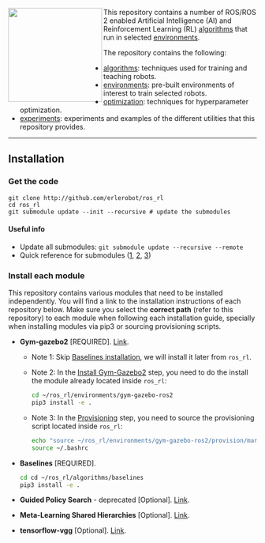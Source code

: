 <a href="http://www.acutronicrobotics.com"><img src="https://github.com/erlerobot/gym-gazebo-ros2/blob/master/imgs/alr_logo.png" align="left" width="190"></a>

This repository contains a number of ROS/ROS 2 enabled Artificial Intelligence (AI)
and Reinforcement Learning (RL) [algorithms](algorithms/) that run in selected [environments](environments/). 

The repository contains the following:
- [algorithms](algorithms/): techniques used for training and teaching robots.
- [environments](environments/): pre-built environments of interest to train selected robots.
- [optimization](optimization/): techniques for hyperparameter optimization.
- [experiments](experiments/): experiments and examples of the different utilities that this repository provides.

---

## Installation
### Get the code
```
git clone http://github.com/erlerobot/ros_rl
cd ros_rl
git submodule update --init --recursive # update the submodules
```
#### Useful info
- Update all submodules: `git submodule update --recursive --remote`
- Quick reference for submodules ([1](http://www.vogella.com/tutorials/GitSubmodules/article.html), [2](https://chrisjean.com/git-submodules-adding-using-removing-and-updating/), [3](https://git-scm.com/book/en/v2/Git-Tools-Submodules))

### Install each module
This repository contains various modules that need to be installed independently. You will find a link to the installation instructions of each repository below. Make sure you select the **correct path** (refer to this repository) to each module when following each installation guide, specially when installing modules via pip3 or sourcing provisioning scripts. 

- **Gym-gazebo2** [REQUIRED]. [Link](https://github.com/erlerobot/gym-gazebo-ros2/blob/master/INSTALL.md). 
  - Note 1: Skip [Baselines installation](https://github.com/erlerobot/gym-gazebo-ros2/blob/master/INSTALL.md#baselines), we will install it later from `ros_rl`. 
  - Note 2: In the [Install Gym-Gazebo2](https://github.com/erlerobot/gym-gazebo-ros2/blob/master/INSTALL.md#gym-gazebo2) step, you need to do the install the module already located inside `ros_rl`:

    ```bash
    cd ~/ros_rl/environments/gym-gazebo-ros2
    pip3 install -e .
    ```
  - Note 3: In the [Provisioning](https://github.com/erlerobot/gym-gazebo-ros2/blob/master/INSTALL.md#provisioning) step, you need to source the provisioning script located inside `ros_rl`:
  
    ```bash
    echo "source ~/ros_rl/environments/gym-gazebo-ros2/provision/mara_setup.sh" >> ~/.bashrc
    source ~/.bashrc
    ```
- **Baselines** [REQUIRED].

  ```bash
  cd cd ~/ros_rl/algorithms/baselines
  pip3 install -e .
    ```
- **Guided Policy Search** - deprecated [Optional]. [Link](https://github.com/erlerobot/gps/blob/01a4e108e1dc4fb126c0f2677662af0b15f3560a/README.md).
- **Meta-Learning Shared Hierarchies** [Optional]. [Link](https://github.com/erlerobot/mlsh/blob/a295419d9b7f3f7ae2f4846b9d8171da32e8e921/README.md). 
- **tensorflow-vgg** [Optional]. [Link](https://github.com/erlerobot/tensorflow-vgg/blob/aba1200b52b40042ba73c4a08a89f0e9cc095aef/README.md).
